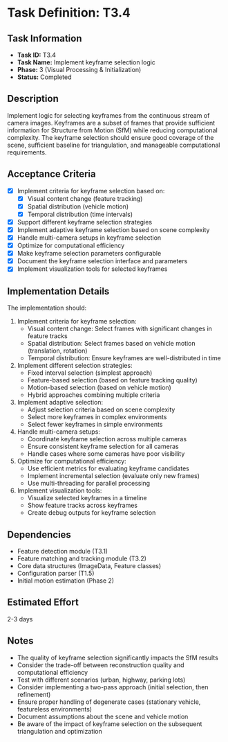 # Task Definition: T3.4

## Task Information
- **Task ID:** T3.4
- **Task Name:** Implement keyframe selection logic
- **Phase:** 3 (Visual Processing & Initialization)
- **Status:** Completed

## Description
Implement logic for selecting keyframes from the continuous stream of camera images. Keyframes are a subset of frames that provide sufficient information for Structure from Motion (SfM) while reducing computational complexity. The keyframe selection should ensure good coverage of the scene, sufficient baseline for triangulation, and manageable computational requirements.

## Acceptance Criteria
- [x] Implement criteria for keyframe selection based on:
  - [x] Visual content change (feature tracking)
  - [x] Spatial distribution (vehicle motion)
  - [x] Temporal distribution (time intervals)
- [x] Support different keyframe selection strategies
- [x] Implement adaptive keyframe selection based on scene complexity
- [x] Handle multi-camera setups in keyframe selection
- [x] Optimize for computational efficiency
- [x] Make keyframe selection parameters configurable
- [x] Document the keyframe selection interface and parameters
- [x] Implement visualization tools for selected keyframes

## Implementation Details
The implementation should:
1. Implement criteria for keyframe selection:
   - Visual content change: Select frames with significant changes in feature tracks
   - Spatial distribution: Select frames based on vehicle motion (translation, rotation)
   - Temporal distribution: Ensure keyframes are well-distributed in time
2. Implement different selection strategies:
   - Fixed interval selection (simplest approach)
   - Feature-based selection (based on feature tracking quality)
   - Motion-based selection (based on vehicle motion)
   - Hybrid approaches combining multiple criteria
3. Implement adaptive selection:
   - Adjust selection criteria based on scene complexity
   - Select more keyframes in complex environments
   - Select fewer keyframes in simple environments
4. Handle multi-camera setups:
   - Coordinate keyframe selection across multiple cameras
   - Ensure consistent keyframe selection for all cameras
   - Handle cases where some cameras have poor visibility
5. Optimize for computational efficiency:
   - Use efficient metrics for evaluating keyframe candidates
   - Implement incremental selection (evaluate only new frames)
   - Use multi-threading for parallel processing
6. Implement visualization tools:
   - Visualize selected keyframes in a timeline
   - Show feature tracks across keyframes
   - Create debug outputs for keyframe selection

## Dependencies
- Feature detection module (T3.1)
- Feature matching and tracking module (T3.2)
- Core data structures (ImageData, Feature classes)
- Configuration parser (T1.5)
- Initial motion estimation (Phase 2)

## Estimated Effort
2-3 days

## Notes
- The quality of keyframe selection significantly impacts the SfM results
- Consider the trade-off between reconstruction quality and computational efficiency
- Test with different scenarios (urban, highway, parking lots)
- Consider implementing a two-pass approach (initial selection, then refinement)
- Ensure proper handling of degenerate cases (stationary vehicle, featureless environments)
- Document assumptions about the scene and vehicle motion
- Be aware of the impact of keyframe selection on the subsequent triangulation and optimization
